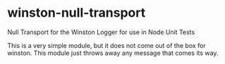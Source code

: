 # winston-null-transport
Null Transport for the Winston Logger for use in Node Unit Tests

This is a very simple module, but it does not come out of the box for winston. This module just throws away any message that comes its way.
